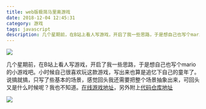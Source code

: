 ```yaml
---
title: web版极简马里奥游戏
date: 2018-12-04 12:45:31
category: 游戏
tags: javascript
description: 几个星期前，在B站上看人写游戏，开启了我一些思路，于是想自己也写个mario的小游戏吧。
---
```

![](https://images.unsplash.com/photo-1533466336236-65dade144046?ixlib=rb-1.2.1&ixid=eyJhcHBfaWQiOjEyMDd9&auto=format&fit=crop&w=1200&q=40)
<!-- more -->
几个星期前，在B站上看人写游戏，开启了我一些思路，于是想自己也写个mario的小游戏吧。小时候自己很喜欢玩这款游戏，写出来也算是追忆下自己的童年了。说搞就搞，只写了些基本的场景，感觉回头我还需要把整个场景抽象出来，可回头又是什么时候呢？我也不知道。[在线游戏地址](https://zhayes.github.io/Mario/)，另外附上[代码仓库地址](https://github.com/zhayes/Mario)

![](https://images.unsplash.com/photo-1509366812838-b768dc7a8b3d?ixlib=rb-1.2.1&ixid=eyJhcHBfaWQiOjEyMDd9&auto=format&fit=crop&w=1200&q=40)
